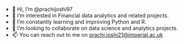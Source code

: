 - 👋 Hi, I’m @prachijoshi97
- 👀 I’m interested in Financial data analytics and related projects.
- 🌱 I’m constantly learning and improving Python and R.
- 💞️ I’m looking to collaborate on data science and analytics projects.
- 📫 You can reach out to me on prachi.joshi21@imperial.ac.uk

<!---
prachijoshi97/prachijoshi97 is a ✨ special ✨ repository because its `README.md` (this file) appears on your GitHub profile.
You can click the Preview link to take a look at your changes.
--->
